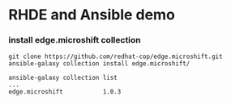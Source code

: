 # RHDE and Ansible demo

### install edge.microshift collection

```
git clone https://github.com/redhat-cop/edge.microshift.git
ansible-galaxy collection install edge.microshift/
```

```
ansible-galaxy collection list
...
edge.microshift           1.0.3 
```